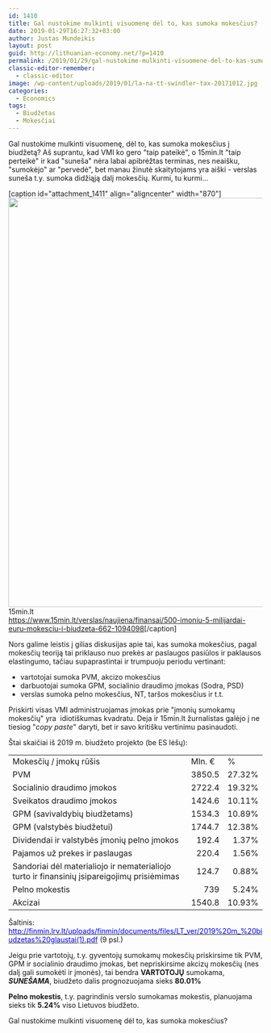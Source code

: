 ```yaml
---
id: 1410
title: Gal nustokime mulkinti visuomenę dėl to, kas sumoka mokesčius?
date: 2019-01-29T16:27:32+03:00
author: Justas Mundeikis
layout: post
guid: http://lithuanian-economy.net/?p=1410
permalink: /2019/01/29/gal-nustokime-mulkinti-visuomene-del-to-kas-sumoka-mokescius/
classic-editor-remember:
  - classic-editor
image: /wp-content/uploads/2019/01/la-na-tt-swindler-tax-20171012.jpg
categories:
  - Economics
tags:
  - Biudžetas
  - Mokesčiai
---
```

Gal nustokime mulkinti visuomenę, dėl to, kas sumoka mokesčius į biudžetą? Aš suprantu, kad VMI ko gero "taip pateikė", o 15min.lt "taip perteikė" ir kad "suneša" nėra labai apibrėžtas terminas, nes neaišku, "sumokėjo" ar "pervedė", bet manau žinutė skaitytojams yra aiški - verslas suneša t.y. sumoka didžiąją dalį mokesčių. Kurmi, tu kurmi...<!--more-->

[caption id="attachment_1411" align="aligncenter" width="870"]<a href="http://lithuanian-economy.net/wp-content/uploads/2019/01/Screenshot-from-2019-01-29-15-44-18.jpg"><img class="size-full wp-image-1411" src="http://lithuanian-economy.net/wp-content/uploads/2019/01/Screenshot-from-2019-01-29-15-44-18.jpg" alt="" width="870" height="812" /></a> 15min.lt<br /><a href="https://www.15min.lt/verslas/naujiena/finansai/500-imoniu-5-milijardai-euru-mokesciu-i-biudzeta-662-1094098" target="_blank" rel="noopener"><span style="color: #0000ff;">https://www.15min.lt/verslas/naujiena/finansai/500-imoniu-5-milijardai-euru-mokesciu-i-biudzeta-662-1094098</span></a>[/caption]

Nors galime leistis į gilias diskusijas apie tai, kas sumoka mokesčius, pagal mokesčių teoriją tai priklauso nuo prekės ar paslaugos pasiūlos ir paklausos elastingumo, tačiau supaprastintai ir trumpuoju periodu vertinant:
<ul>
 	<li>vartotojai sumoka PVM, akcizo mokesčius</li>
 	<li>darbuotojai sumoka GPM, socialinio draudimo įmokas (Sodra, PSD)</li>
 	<li>verslas sumoka pelno mokesčius, NT, taršos mokesčius ir t.t.</li>
</ul>
Priskirti visas VMI administruojamas įmokas prie "įmonių sumokamų mokesčių" yra  idiotiškumas kvadratu. Deja ir 15min.lt žurnalistas galėjo į ne tiesiog "<em>copy paste</em>" daryti, bet ir savo kritišku vertinimu pasinaudoti.

Štai skaičiai iš 2019 m. biudžeto projekto (be ES lėšų):
<table border="0" cellspacing="0">
<tbody>
<tr>
<td align="left" height="17">Mokesčių / įmokų rūšis</td>
<td align="left">Mln. €</td>
<td align="left">%</td>
</tr>
<tr>
<td align="left" height="17">PVM</td>
<td align="right">3850.5</td>
<td align="right">27.32%</td>
</tr>
<tr>
<td align="left" height="17">Socialinio draudimo įmokos</td>
<td align="right">2722.4</td>
<td align="right">19.32%</td>
</tr>
<tr>
<td align="left" height="17">Sveikatos draudimo įmokos</td>
<td align="right">1424.6</td>
<td align="right">10.11%</td>
</tr>
<tr>
<td align="left" height="17">GPM (savivaldybių biudžetams)</td>
<td align="right">1534.3</td>
<td align="right">10.89%</td>
</tr>
<tr>
<td align="left" height="17">GPM (valstybės biudžetui)</td>
<td align="right">1744.7</td>
<td align="right">12.38%</td>
</tr>
<tr>
<td align="left" height="17">Dividendai ir valstybės įmonių pelno įmokos</td>
<td align="right">192.4</td>
<td align="right">1.37%</td>
</tr>
<tr>
<td align="left" height="17">Pajamos už prekes ir paslaugas</td>
<td align="right">220.4</td>
<td align="right">1.56%</td>
</tr>
<tr>
<td align="left" height="17">Sandoriai dėl materialiojo ir nematerialiojo turto ir finansinių įsipareigojimų prisiėmimas</td>
<td align="right">124.7</td>
<td align="right">0.88%</td>
</tr>
<tr>
<td align="left" height="17">Pelno mokestis</td>
<td align="right">739</td>
<td align="right">5.24%</td>
</tr>
<tr>
<td align="left" height="17">Akcizai</td>
<td align="right">1540.8</td>
<td align="right">10.93%</td>
</tr>
</tbody>
</table>
Šaltinis: <a href="http://finmin.lrv.lt/uploads/finmin/documents/files/LT_ver/2019%20m_%20biudzetas%20glaustai(1).pdf" target="_blank" rel="noopener"><span style="color: #0000ff;">http://finmin.lrv.lt/uploads/finmin/documents/files/LT_ver/2019%20m_%20biudzetas%20glaustai(1).pdf</span></a> (9 psl.)

Jeigu prie vartotojų, t.y. gyventojų sumokamų mokesčių priskirsime tik PVM, GPM ir socialinio draudimo įmokas, bet nepriskirsime akcizų mokesčių (nes dalį gali sumokėti ir įmonės), tai bendra <strong>VARTOTOJŲ</strong> sumokama,<strong><em> SUNEŠAMA</em></strong>, biudžeto dalis prognozuojama sieks <strong>80.01%</strong>

<strong>Pelno mokestis</strong>, t.y. pagrindinis verslo sumokamas mokestis, planuojama sieks tik <strong>5.24%</strong> viso Lietuvos biudžeto.

Gal nustokime mulkinti visuomenę dėl to, kas sumoka mokesčius?
